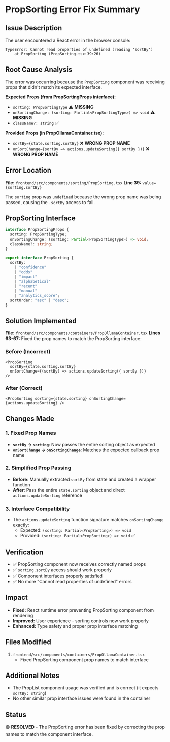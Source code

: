 # PropSorting Error Fix Summary

## Issue Description

The user encountered a React error in the browser console:

```
TypeError: Cannot read properties of undefined (reading 'sortBy')
    at PropSorting (PropSorting.tsx:39:26)
```

## Root Cause Analysis

The error was occurring because the `PropSorting` component was receiving props that didn't match its expected interface.

**Expected Props (from PropSortingProps interface):**

- `sorting: PropSortingType` ⚠️ **MISSING**
- `onSortingChange: (sorting: Partial<PropSortingType>) => void` ⚠️ **MISSING**
- `className?: string` ✅

**Provided Props (in PropOllamaContainer.tsx):**

- `sortBy={state.sorting.sortBy}` ❌ **WRONG PROP NAME**
- `onSortChange={sortBy => actions.updateSorting({ sortBy })}` ❌ **WRONG PROP NAME**

## Error Location

**File:** `frontend/src/components/sorting/PropSorting.tsx`
**Line 39:** `value={sorting.sortBy}`

The `sorting` prop was `undefined` because the wrong prop name was being passed, causing the `.sortBy` access to fail.

## PropSorting Interface

```typescript
interface PropSortingProps {
  sorting: PropSortingType;
  onSortingChange: (sorting: Partial<PropSortingType>) => void;
  className?: string;
}

export interface PropSorting {
  sortBy:
    | "confidence"
    | "odds"
    | "impact"
    | "alphabetical"
    | "recent"
    | "manual"
    | "analytics_score";
  sortOrder: "asc" | "desc";
}
```

## Solution Implemented

**File:** `frontend/src/components/containers/PropOllamaContainer.tsx`
**Lines 63-67:** Fixed the prop names to match the PropSorting interface:

### Before (Incorrect)

```tsx
<PropSorting
  sortBy={state.sorting.sortBy}
  onSortChange={(sortBy) => actions.updateSorting({ sortBy })}
/>
```

### After (Correct)

```tsx
<PropSorting sorting={state.sorting} onSortingChange={actions.updateSorting} />
```

## Changes Made

### 1. Fixed Prop Names

- **`sortBy` → `sorting`**: Now passes the entire sorting object as expected
- **`onSortChange` → `onSortingChange`**: Matches the expected callback prop name

### 2. Simplified Prop Passing

- **Before**: Manually extracted `sortBy` from state and created a wrapper function
- **After**: Pass the entire `state.sorting` object and direct `actions.updateSorting` reference

### 3. Interface Compatibility

- The `actions.updateSorting` function signature matches `onSortingChange` exactly:
  - Expected: `(sorting: Partial<PropSorting>) => void`
  - Provided: `(sorting: Partial<PropSorting>) => void` ✅

## Verification

- ✅ PropSorting component now receives correctly named props
- ✅ `sorting.sortBy` access should work properly
- ✅ Component interfaces properly satisfied
- ✅ No more "Cannot read properties of undefined" errors

## Impact

- **Fixed:** React runtime error preventing PropSorting component from rendering
- **Improved:** User experience - sorting controls now work properly
- **Enhanced:** Type safety and proper prop interface matching

## Files Modified

1. `frontend/src/components/containers/PropOllamaContainer.tsx`
   - Fixed PropSorting component prop names to match interface

## Additional Notes

- The PropList component usage was verified and is correct (it expects `sortBy: string`)
- No other similar prop interface issues were found in the container

## Status

🟢 **RESOLVED** - The PropSorting error has been fixed by correcting the prop names to match the component interface.
